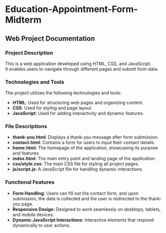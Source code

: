 # Education-Appointment-Form-Midterm

## Web Project Documentation

### Project Description
This is a web application developed using HTML, CSS, and JavaScript.  
It enables users to navigate through different pages and submit form data.

### Technologies and Tools
The project utilizes the following technologies and tools:
- **HTML**: Used for structuring web pages and organizing content.
- **CSS**: Used for styling and page layout.
- **JavaScript**: Used for adding interactivity and dynamic features.

### File Descriptions
- **thank-you.html**: Displays a thank-you message after form submission.
- **contact.html**: Contains a form for users to input their contact details.
- **home.html**: The homepage of the application, showcasing its purpose and features.
- **index.html**: The main entry point and landing page of the application.
- **css/style.css**: The main CSS file for styling all project pages.
- **js/script.js**: A JavaScript file for handling dynamic interactions.

### Functional Features
- **Form Handling**: Users can fill out the contact form, and upon submission, the data is collected and the user is redirected to the thank-you page.
- **Responsive Design**: Designed to work seamlessly on desktops, tablets, and mobile devices.
- **Dynamic JavaScript Interactions**: Interactive elements that respond dynamically to user actions.